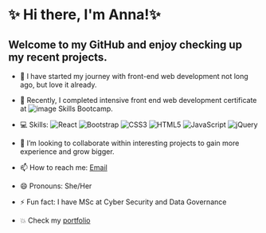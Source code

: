 # ✨ Hi there, I'm Anna!✨ 

## Welcome to my GitHub and enjoy checking up my recent projects.

- 🔭 I have started my journey with front-end web development not long ago, but love it already.
- 🌱 Recently, I completed intensive front end web development certificate at ![image](https://img.shields.io/badge/Edx-193A3E?style=for-the-badge&logo=edx&logoColor=white) Skills Bootcamp.
- :computer: Skills: ![React](https://img.shields.io/badge/react-%2320232a.svg?style=for-the-badge&logo=react&logoColor=%2361DAFB) ![Bootstrap](https://img.shields.io/badge/bootstrap-%23563D7C.svg?style=for-the-badge&logo=bootstrap&logoColor=white) ![CSS3](https://img.shields.io/badge/css3-%231572B6.svg?style=for-the-badge&logo=css3&logoColor=white) ![HTML5](https://img.shields.io/badge/html5-%23E34F26.svg?style=for-the-badge&logo=html5&logoColor=white) ![JavaScript](https://img.shields.io/badge/javascript-%23323330.svg?style=for-the-badge&logo=javascript&logoColor=%23F7DF1E) ![jQuery](https://img.shields.io/badge/jquery-%230769AD.svg?style=for-the-badge&logo=jquery&logoColor=white)

- 👯 I’m looking to collaborate within interesting projects to gain more experience and grow bigger. 
- 📫 How to reach me: [Email](mailto:mrs.anna.noga@gmail.com)
- 😄 Pronouns: She/Her
- ⚡ Fun fact: I have MSc at Cyber Security and Data Governance
- 💥 Check my [portfolio](https://mrsannanoga.github.io/bootstrap-portfolio/) 

